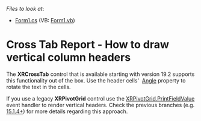 *Files to look at*:

* [Form1.cs](./CS/Form1.cs) (VB: [Form1.vb](./VB/Form1.vb))

# Cross Tab Report - How to draw vertical column headers

The **XRCrossTab** control that is available starting with version 19.2 supports this functionality out of the box. Use the header cells'  [Angle](https://docs.devexpress.com/XtraReports/DevExpress.XtraReports.UI.CrossTab.XRCrossTabCell.Angle?v=19.2) property to rotate the text in the cells.

If you use a legacy **XRPivotGrid** control use the [XRPivotGrid.PrintFieldValue](https://documentation.devexpress.com/) event handler to render vertical headers. Check the previous branches (e.g. [15.1.4+](https://github.com/DevExpress-Examples/Reporting_xrpivotgrid-how-to-draw-vertical-column-headers-t226849/tree/15.1.4+)) for more details regarding this approach.
